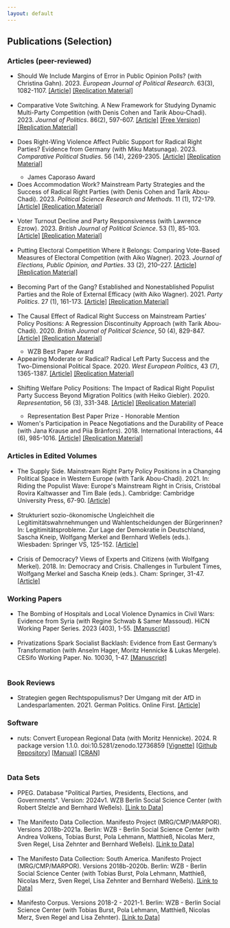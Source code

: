 ```yaml
---
layout: default
---
```


<h2 id="publs">Publications (Selection)</h2>

<h3 id="publs">Articles (peer-reviewed)</h3>
<ul>
    <li> Should We Include Margins of Error in Public Opinion Polls? (with Christina Gahn). 2023. <i>European Journal of Political Research</i>. 63(3), 1082-1107. <a href="http://doi.org/10.1111/1475-6765.12633" target="_blank" rel="noopener noreferrer">[Article]</a> <a href="https://doi.org/10.1111/1475-6765.12633" target="_blank" rel="noopener noreferrer">[Replication Material]</a> </li>
    <br>  
    <li> Comparative Vote Switching. A New Framework for Studying Dynamic Multi-Party Competition (with Denis Cohen and Tarik Abou-Chadi). 2023. <i>Journal of Politics</i>. 86(2), 597-607. <a href="https://www.journals.uchicago.edu/doi/abs/10.1086/726952?journalCode=jop" target="_blank" rel="noopener noreferrer">[Article]</a> <a href="https://denis-cohen.github.io/vote-switching/cohen_krause_abou-chadi_comparative_vote_switching-jop.pdf" target="_blank" rel="noopener noreferrer">[Free Version]</a> <a href="https://doi.org/10.7910/DVN/46UDEI" target="_blank" rel="noopener noreferrer">[Replication Material]</a> </li>
    <br>  
    <li> Does Right-Wing Violence Affect Public Support for Radical Right Parties? Evidence from Germany (with Miku Matsunaga). 2023. <i>Comparative Political Studies</i>. 56 (14), 2269-2305. <a href="https://doi.org/10.1177/00104140231169021" target="_blank" rel="noopener noreferrer">[Article]</a> <a href="https://dataverse.harvard.edu/dataset.xhtml?persistentId=doi:10.7910/DVN/V2WGQV" target="_blank" rel="noopener noreferrer">[Replication Material]</a> </li>
        <ul>
            <li>James Caporaso Award</li>
        </ul>
    <li> Does Accommodation Work? Mainstream Party Strategies and the Success of Radical Right Parties (with Denis Cohen and Tarik Abou-Chadi). 2023. <i>Political Science Research and Methods</i>. 11 (1), 172-179. <a href="https://doi.org/10.1017/psrm.2022.8" target="_blank" rel="noopener noreferrer">[Article]</a> <a href="https://dataverse.harvard.edu/dataset.xhtml?persistentId=doi:10.7910/DVN/GBWB8I" target="_blank" rel="noopener noreferrer">[Replication Material]</a> </li>
    <br>    
    <li>Voter Turnout Decline and Party Responsiveness (with Lawrence Ezrow). 2023. <i>British Journal of Political Science</i>. 53 (1), 85-103. <a href="https://doi.org/10.1017/S0007123421000673" target="_blank" rel="noopener noreferrer">[Article]</a> <a href="https://doi.org/10.7910/DVN/PQ63DN" target="_blank" rel="noopener noreferrer">[Replication Material]</a> </li><br>
    <li>Putting Electoral Competition Where it Belongs: Comparing Vote-Based Measures of Electoral Competition (with Aiko Wagner). 2023. <i>Journal of Elections, Public Opinion, and Parties</i>. 33 (2), 210–227. <a href="https://doi.org/10.1080/17457289.2020.1866584" target="_blank" rel="noopener noreferrer">[Article]</a> <a href="https://doi.org/10.7910/DVN/1LYGLD" target="_blank" rel="noopener noreferrer">[Replication Material]</a> </li><br>
    <li>Becoming Part of the Gang? Established and Nonestablished Populist Parties and the Role of External Efficacy (with Aiko Wagner). 2021. <i>Party Politics</i>. 27 (1), 161-173. <a href="https://doi.org/10.1177/1354068819839210" target="_blank" rel="noopener noreferrer">[Article]</a> <a href="https://github.com/krausewe/bpg" target="_blank" rel="noopener noreferrer">[Replication Material]</a> </li><br>
    <li>The Causal Effect of Radical Right Success on Mainstream Parties’ Policy Positions: A Regression Discontinuity Approach (with Tarik Abou-Chadi). 2020. <i>British Journal of Political Science</i>, 50 (4), 829-847.  <a href="https://doi.org/10.1017/S0007123418000029" target="_blank" rel="noopener noreferrer">[Article]</a> <a href="https://doi.org/10.7910/DVN/KYSD5S" target="_blank" rel="noopener noreferrer">[Replication Material]</a> </li>
        <ul>
            <li>WZB Best Paper Award</li>
        </ul>
    <li>Appearing Moderate or Radical? Radical Left Party Success and the Two-Dimensional Political Space. 2020. <i>West European Politics</i>, 43 (7), 1365-1387. <a href="https://doi.org/10.1080/01402382.2019.1672019" target="_blank" rel="noopener noreferrer">[Article]</a> <a href="https://doi.org/10.7910/DVN/XZEI7M" target="_blank" rel="noopener noreferrer">[Replication Material]</a> </li><br>
    <li>Shifting Welfare Policy Positions: The Impact of Radical Right Populist Party Success Beyond Migration Politics (with Heiko Giebler). 2020. <i>Representation</i>, 56 (3), 331-348. <a href="https://doi.org/10.1080/00344893.2019.1661871" target="_blank" rel="noopener noreferrer">[Article]</a> <a href="https://doi.org/10.7910/DVN/KUNWOP" target="_blank" rel="noopener noreferrer">[Replication Material]</a> 
    </li>
        <ul>
            <li>Representation Best Paper Prize - Honorable Mention</li>
        </ul>
    <li>Women's Participation in Peace Negotiations and the Durability of Peace (with Jana Krause and Piia Bränfors). 2018. International Interactions, 44 (6), 985-1016. <a href="https://doi.org/10.1080/03050629.2018.1492386" target="_blank" rel="noopener noreferrer">[Article]</a> <a href="https://doi.org/10.7910/DVN/LNMEXL" target="_blank" rel="noopener noreferrer">[Replication Material]</a> </li>        
</ul>
        
<h3 id="publs">Articles in Edited Volumes</h3>
<ul>
    <li>The Supply Side. Mainstream Right Party Policy Positions in a Changing Political Space in Western Europe (with Tarik Abou-Chadi). 2021. In: Riding the Populist Wave: Europe's Mainstream Right in Crisis, Cristóbal Rovira Kaltwasser and Tim Bale (eds.). Cambridge: Cambridge University Press, 67-90. <a href="https://doi.org/10.1017/9781009006866.004" target="_blank" rel="noopener noreferrer">[Article]</a></li><br>
    <li>Strukturiert sozio-ökonomische Ungleichheit die Legitimitätswahrnehmungen und Wahlentscheidungen der Bürgerinnen? In: Legitimitätsprobleme. Zur Lage der Demokratie in Deutschland, Sascha Kneip, Wolfgang Merkel and Bernhard Weßels (eds.). Wiesbaden: Springer VS, 125-152. <a href="https://link.springer.com/chapter/10.1007/978-3-658-29558-5_6" target="_blank" rel="noopener noreferrer">[Article]</a></li><br>
    <li>Crisis of Democracy? Views of Experts and Citizens (with Wolfgang Merkel). 2018. In: Democracy and Crisis. Challenges in Turbulent Times, Wolfgang Merkel and Sascha Kneip (eds.). Cham: Springer, 31-47. <a href="https://doi.org/10.1007/978-3-319-72559-8_2" target="_blank" rel="noopener noreferrer">[Article]</a></li>
</ul>

<h3 id="publs">Working Papers</h3>
<ul>
    <li>The Bombing of Hospitals and Local Violence Dynamics in Civil Wars: Evidence from Syria (with Regine Schwab & Samer Massoud). HiCN Working Paper Series. 2023 (403), 1-55. <a href="https://hicn.org/working-paper/403/" target="_blank" rel="noopener noreferrer">[Manuscript]</a></li><br>
    <li>Privatizations Spark Socialist Backlash: Evidence from East Germany’s Transformation (with Anselm Hager, Moritz Hennicke & Lukas Mergele). CESifo Working Paper. No. 10030, 1-47. <a href="https://www.cesifo.org/node/72211" target="_blank" rel="noopener noreferrer">[Manuscript]</a></li><br>
</ul>

<h3 id="publs">Book Reviews</h3>
<ul>
    <li>Strategien gegen Rechtspopulismus? Der Umgang mit der AfD in Landesparlamenten. 2021. German Politics. Online First. <a href="https://doi.org/10.1080/09644008.2021.1911073" target="_blank" rel="noopener noreferrer">[Article]</a></li>
</ul>

<h3 id="publs">Software</h3>
<ul>
    <li>nuts: Convert European Regional Data (with Moritz Hennicke). 2024. R package version 1.1.0. doi:10.5281/zenodo.12736859 <a href="https://docs.ropensci.org/nuts/articles/nuts.html" target="_blank" rel="noopener noreferrer">[Vignette]</a> <a href="https://github.com/ropensci/nuts" target="_blank" rel="noopener noreferrer">[Github Repository]</a> <a href="https://cran.r-project.org/web/packages/nuts/nuts.pdf" target="_blank" rel="noopener noreferrer">[Manual]</a> <a href="https://cran.r-project.org/web/packages/nuts/" target="_blank" rel="noopener noreferrer">[CRAN]</a></li><br>
</ul>

<h3 id="publs">Data Sets</h3>
<ul>
    <li>PPEG. Database "Political Parties, Presidents, Elections, and Governments". Version: 2024v1. WZB Berlin Social Science Center (with Robert Stelzle and Bernhard Weßels). <a href="https://ppeg.wzb.eu/" target="_blank" rel="noopener noreferrer">[Link to Data]</a></li><br>
    <li>The Manifesto Data Collection. Manifesto Project (MRG/CMP/MARPOR). Versions 2018b-2021a. Berlin: WZB - Berlin Social Science Center (with Andrea Volkens, Tobias Burst, Pola Lehmann, Matthieß, Nicolas Merz, Sven Regel, Lisa Zehnter and Bernhard Weßels). <a href="https://doi.org/10.25522/manifesto.mpds.2021a" target="_blank" rel="noopener noreferrer">[Link to Data]</a></li><br>
    <li>The Manifesto Data Collection: South America. Manifesto Project (MRG/CMP/MARPOR). Versions 2018b-2020b. Berlin: WZB - Berlin Social Science Center (with Tobias Burst, Pola Lehmann, Matthieß, Nicolas Merz, Sven Regel, Lisa Zehnter and Bernhard Weßels). <a href="https://doi.org/10.25522/manifesto.mpdssa.2020b" target="_blank" rel="noopener noreferrer">[Link to Data]</a></li><br>
    <li>Manifesto Corpus. Versions 2018-2 - 2021-1. Berlin: WZB - Berlin Social Science Center (with Tobias Burst, Pola Lehmann,  Matthieß, Nicolas Merz, Sven Regel and Lisa Zehnter). <a href="https://manifesto-project.wzb.eu/information/documents/corpus" target="_blank" rel="noopener noreferrer">[Link to Data]</a></li>
</ul>